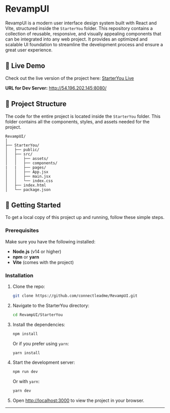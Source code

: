 # RevampUI

RevampUI is a modern user interface design system built with React and Vite, structured inside the `StarterYou` folder. This repository contains a collection of reusable, responsive, and visually appealing components that can be integrated into any web project. It provides an optimized and scalable UI foundation to streamline the development process and ensure a great user experience.

## 🔗 Live Demo

Check out the live version of the project here: [StarterYou Live](https://starteryou.netlify.app/)

**URL for Dev Server:** http://54.196.202.145:8080/


## 📂 Project Structure

The code for the entire project is located inside the `StarterYou` folder. This folder contains all the components, styles, and assets needed for the project.


```plaintext
RevampUI/
│
├── StarterYou/
│   ├── public/
│   ├── src/
│   │   ├── assets/
│   │   ├── components/
|   |   ├── pages/
│   │   ├── App.jsx
│   │   ├── main.jsx
│   │   └── index.css
│   ├── index.html
│   └── package.json
```

## 🚀 Getting Started

To get a local copy of this project up and running, follow these simple steps.

### Prerequisites

Make sure you have the following installed:

- **Node.js** (v14 or higher)
- **npm** or **yarn**
- **Vite** (comes with the project)

### Installation

1. Clone the repo:

   ```bash
   git clone https://github.com/connectleadme/RevampUI.git
   ```

2. Navigate to the StarterYou directory:

   ```bash
   cd RevampUI/StarterYou
   ```

3. Install the dependencies:
    ```bash
    npm install
    ```
    Or if you prefer using `yarn`:
    ```bash
    yarn install
    ```

4. Start the development server:
    ```bash
    npm run dev
    ```
    Or with `yarn`:
    ```bash
    yarn dev
    ```
    
5. Open [http://localhost:3000](http://localhost:3000) to view the project in your browser.

---
